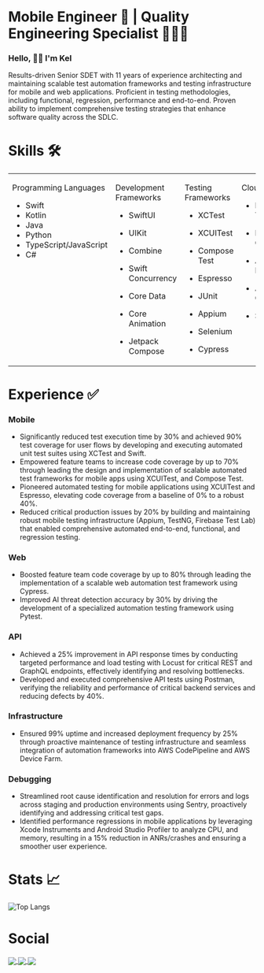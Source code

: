 <h1 align="left"> Mobile Engineer 📱 |  Quality Engineering Specialist 👨🏽‍💻 </h1>

### Hello, 👋🏼 I'm Kel 

Results-driven Senior SDET with 11 years of experience architecting and maintaining scalable test automation frameworks and testing infrastructure for mobile and web applications. Proficient in testing methodologies, including functional, regression, performance and end-to-end. Proven ability to implement comprehensive testing strategies that enhance software quality across the SDLC.

# Skills 🛠️

<table style="table-layout: fixed; width: 100%;">
  <tr>
    <td valign="top" width="33%">

Programming Languages
- Swift
- Kotlin
- Java
- Python
- TypeScript/JavaScript
- C#
    </td>
    <td valign="top" width="33%">

Development Frameworks
- SwiftUI
- UIKit
- Combine
- Swift Concurrency
- Core Data
- Core Animation
- Jetpack Compose

    </td>
    <td valign="top" width="33%">

Testing Frameworks
- XCTest
- XCUITest
- Compose Test
- Espresso
- JUnit
- Appium
- Selenium
- Cypress


    </td>    

    <td valign="top" width="33%">

Cloud Services
- Firebase Test Lab
- Firebase Crashlytics
- AWS Device Farm
- AWS CodePipeline
- SauceLabs

    </td>

    <td valign="top" width="33%">

Tools
- Sentry
- Datadog
- Postman
- Docker
- PostgreSQL

    </td>
</table>


# Experience ✅

### Mobile
- Significantly reduced test execution time by 30% and achieved 90% test coverage for user flows by developing and executing automated unit test suites using XCTest and Swift.
- Empowered feature teams to increase code coverage by up to 70% through leading the design and implementation of scalable automated test frameworks for mobile apps using XCUITest, and Compose Test.
- Pioneered automated testing for mobile applications using XCUITest and Espresso, elevating code coverage from a baseline of 0% to a robust 40%.
- Reduced critical production issues by 20% by building and maintaining robust mobile testing infrastructure (Appium, TestNG, Firebase Test Lab) that enabled comprehensive automated end-to-end, functional, and regression testing.

### Web
- Boosted feature team code coverage by up to 80% through leading the implementation of a scalable web automation test framework using Cypress.
- Improved AI threat detection accuracy by 30% by driving the development of a specialized automation testing framework using Pytest.

### API
- Achieved a 25% improvement in API response times by conducting targeted performance and load testing with Locust for critical REST and GraphQL endpoints, effectively identifying and resolving bottlenecks.
- Developed and executed comprehensive API tests using Postman, verifying the reliability and performance of critical backend services and reducing defects by 40%.

### Infrastructure
- Ensured 99% uptime and increased deployment frequency by 25% through proactive maintenance of testing infrastructure and seamless integration of automation frameworks into AWS CodePipeline and AWS Device Farm.

### Debugging
- Streamlined root cause identification and resolution for errors and logs across staging and production environments using Sentry, proactively identifying and addressing critical test gaps.
- Identified performance regressions in mobile applications by leveraging Xcode Instruments and Android Studio Profiler to analyze CPU, and memory, resulting in a 15% reduction in ANRs/crashes and ensuring a smoother user experience.


# Stats 📈

![Top Langs](https://github-readme-stats.vercel.app/api/top-langs/?username=KelCodesStuff&theme=gotham)

# Social

<p align="left">
  <a href="https://linkedin.com/in/kelcodes" > <img align="center" src="https://img.icons8.com/color/50/linkedin.png"/> </a>
  <a href="https://twitter.com/kelcodesstuff" > <img align="center" src="https://img.icons8.com/color/50/twitter.png"/> </a>
  <a href="https://twitch.com/kelcodes" > <img align="center" src="https://img.icons8.com/color/50/twitch.png"/> </a>
</p>
